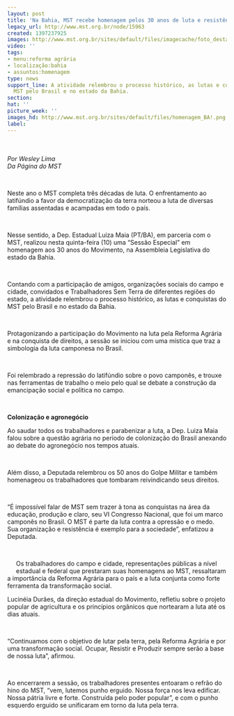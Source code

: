 ```yaml
---
layout: post
title: 'Na Bahia, MST recebe homenagem pelos 30 anos de luta e resistência '
legacy_url: http://www.mst.org.br/node/15963
created: 1397237925
images: http://www.mst.org.br/sites/default/files/imagecache/foto_destaque/homenagem_BA!.png
video: ''
tags:
- menu:reforma agrária
- localização:bahia
- assuntos:homenagem
type: news
support_line: A atividade relembrou o processo histórico, as lutas e conquistas do
  MST pelo Brasil e no estado da Bahia.
section: 
hat: ''
picture_week: ''
images_hd: http://www.mst.org.br/sites/default/files/homenagem_BA!.png
label: 
---
```

<p><img style="margin: 10px;" src="http://www.mst.org.br/sites/default/files/homenagem_BA.png" alt=""></p><p><em>Por Wesley Lima<br>Da Página do MST</em></p><p>&nbsp;</p><p>Neste ano o MST completa três décadas de luta. O enfrentamento ao latifúndio a favor da democratização da terra norteou a luta de diversas famílias assentadas e acampadas em todo o país.</p><p>&nbsp;</p><p>Nesse sentido, a Dep. Estadual Luiza Maia (PT/BA), em parceria com o MST, realizou nesta quinta-feira (10) uma “Sessão Especial” em homenagem aos 30 anos do Movimento, na Assembleia Legislativa do estado da Bahia.</p><p>&nbsp;</p><p>Contando com a participação de amigos, organizações sociais do campo e cidade, convidados e Trabalhadores Sem Terra de diferentes regiões do estado, a atividade relembrou o processo histórico, as lutas e conquistas do MST pelo Brasil e no estado da Bahia.<img style="margin: 10px; float: right;" src="http://www.mst.org.br/sites/default/files/homenagem_BA_II.png" alt=""></p><p>&nbsp;</p><p>Protagonizando a participação do Movimento na luta pela Reforma Agrária e na conquista de direitos, a sessão se iniciou com uma mística que traz a simbologia da luta camponesa no Brasil.&nbsp;</p><p>&nbsp;</p><p>Foi relembrado a repressão do latifúndio sobre o povo camponês, e trouxe nas ferramentas de trabalho o meio pelo qual se debate a construção da emancipação social e política no campo.</p><p>&nbsp;</p><p><strong>Colonização e agronegócio</strong></p><p>Ao saudar todos os trabalhadores e parabenizar a luta, a Dep. Luiza Maia falou sobre a questão agrária no período de colonização do Brasil anexando ao debate do agronegócio nos tempos atuais.&nbsp;</p><p>&nbsp;</p><p>Além disso, a Deputada relembrou os 50 anos do Golpe Militar e também homenageou os trabalhadores que tombaram reivindicando seus direitos.</p><p>&nbsp;</p><p>“É impossível falar de MST sem trazer à tona as conquistas na área da educação, produção e claro, seu VI Congresso Nacional, que foi um marco camponês no Brasil. O MST é parte da luta contra a opressão e o medo. Sua organização e resistência é exemplo para a sociedade”, enfatizou a Deputada.</p><p>&nbsp;</p><p><img style="margin: 10px; float: left;" src="http://www.mst.org.br/sites/default/files/homenagem_BA_III.png" alt=""></p><p>Os trabalhadores do campo e cidade, representações públicas a nível estadual e federal que prestaram suas homenagens ao MST, ressaltaram a importância da Reforma Agrária para o país e a luta conjunta como forte ferramenta da transformação social.</p><p>Lucinéia Durães, da direção estadual do Movimento, refletiu sobre o projeto popular de agricultura e os princípios orgânicos que nortearam a luta até os dias atuais.&nbsp;</p><p>&nbsp;</p><p>“Continuamos com o objetivo de lutar pela terra, pela Reforma Agrária e por uma transformação social. Ocupar, Resistir e Produzir sempre serão a base de nossa luta”, afirmou.&nbsp;</p><p>&nbsp;</p><p>Ao encerrarem a sessão, os trabalhadores presentes entoaram o refrão do hino do MST, “vem, lutemos punho erguido. Nossa força nos leva edificar. Nossa pátria livre e forte. Construída pelo poder popular”, e com o punho esquerdo erguido se unificaram em torno da luta pela terra.</p><p><img style="margin: 10px;" src="http://www.mst.org.br/sites/default/files/homenagem_BA_IV.png" alt=""></p><div>&nbsp;</div><div>&nbsp;</div>
